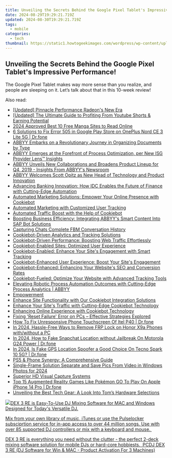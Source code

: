 ```yaml
---
title: Unveiling the Secrets Behind the Google Pixel Tablet's Impressive Performance!
date: 2024-08-29T19:29:21.719Z
updated: 2024-08-30T19:29:21.719Z
tags:
  - mobile
categories:
  - tech
thumbnail: https://static1.howtogeekimages.com/wordpress/wp-content/uploads/2024/08/pixel-tablet-thumbnail.jpg
---
```


## Unveiling the Secrets Behind the Google Pixel Tablet's Impressive Performance!

The Google Pixel Tablet makes way more sense than you realize, and people are sleeping on it. Let’s talk about that in this 10-week review!

<ins class="adsbygoogle"
     style="display:block"
     data-ad-format="autorelaxed"
     data-ad-client="ca-pub-7571918770474297"
     data-ad-slot="1223367746"></ins>



<ins class="adsbygoogle"
     style="display:block"
     data-ad-client="ca-pub-7571918770474297"
     data-ad-slot="8358498916"
     data-ad-format="auto"
     data-full-width-responsive="true"></ins>

<span class="atpl-alsoreadstyle">Also read:</span>
<div><ul>
<li><a href="https://screen-video-capture.techidaily.com/updated-pinnacle-performance-radeons-new-era/"><u>[Updated] Pinnacle Performance  Radeon's New Era</u></a></li>
<li><a href="https://facebook-video-share.techidaily.com/updated-the-ultimate-guide-to-profiting-from-youtube-shorts-and-earning-potential/"><u>[Updated] The Ultimate Guide to Profiting From Youtube Shorts & Earning Potential</u></a></li>
<li><a href="https://meme-emoji.techidaily.com/2024-approved-best-10-free-manga-sites-to-read-online/"><u>2024 Approved Best 10 Free Manga Sites to Read Online</u></a></li>
<li><a href="https://howto.techidaily.com/6-solutions-to-fix-error-505-in-google-play-store-on-oneplus-nord-ce-3-lite-5g-drfone-by-drfone-fix-android-problems-fix-android-problems/"><u>6 Solutions to Fix Error 505 in Google Play Store on OnePlus Nord CE 3 Lite 5G | Dr.fone</u></a></li>
<li><a href="https://some-tips.techidaily.com/abbyy-embarks-on-a-revolutionary-journey-in-organizing-documents-by-type/"><u>ABBYY Embarks on a Revolutionary Journey in Organizing Documents by Type</u></a></li>
<li><a href="https://some-tips.techidaily.com/abbyy-emerges-at-the-forefront-of-process-optimization-per-new-isg-provider-lens-insights/"><u>ABBYY Emerges at the Forefront of Process Optimization, per New ISG Provider Lens™ Insights</u></a></li>
<li><a href="https://some-tips.techidaily.com/abbyy-unveils-new-collaborations-and-broadens-product-lineup-for-q4-2019-insights-from-abbyys-newsroom/"><u>ABBYY Unveils New Collaborations and Broadens Product Lineup for Q4, 2019 - Insights From ABBYY's Newsroom</u></a></li>
<li><a href="https://some-tips.techidaily.com/abbyy-welcomes-scott-opitz-as-new-head-of-technology-and-product-innovation/"><u>ABBYY Welcomes Scott Opitz as New Head of Technology and Product Innovation</u></a></li>
<li><a href="https://some-tips.techidaily.com/advancing-banking-innovation-how-idc-enables-the-future-of-finance-with-cutting-edge-automation/"><u>Advancing Banking Innovation: How IDC Enables the Future of Finance with Cutting-Edge Automation</u></a></li>
<li><a href="https://some-tips.techidaily.com/automated-marketing-solutions-empower-your-online-presence-with-cookiebot/"><u>Automated Marketing Solutions: Empower Your Online Presence with Cookiebot</u></a></li>
<li><a href="https://some-tips.techidaily.com/automated-marketing-with-customized-user-tracking/"><u>Automated Marketing with Customized User Tracking</u></a></li>
<li><a href="https://some-tips.techidaily.com/automated-traffic-boost-with-the-help-of-cookiebot/"><u>Automated Traffic Boost with the Help of Cookiebot</u></a></li>
<li><a href="https://some-tips.techidaily.com/boosting-business-efficiency-integrating-abbyys-smart-content-into-sap-bot-solutions/"><u>Boosting Business Efficiency: Integrating ABBYY's Smart Content Into SAP Bot Solutions</u></a></li>
<li><a href="https://screen-sharing-recording.techidaily.com/capturing-chats-complete-fbm-conversation-history/"><u>Capturing Chats  Complete FBM Conversation History</u></a></li>
<li><a href="https://some-tips.techidaily.com/cookiebot-driven-analytics-and-tracking-solutions/"><u>Cookiebot-Driven Analytics and Tracking Solutions</u></a></li>
<li><a href="https://some-tips.techidaily.com/cookiebot-driven-performance-boosting-web-traffic-effortlessly/"><u>Cookiebot-Driven Performance: Boosting Web Traffic Effortlessly</u></a></li>
<li><a href="https://some-tips.techidaily.com/cookiebot-enabled-sites-optimized-user-experience/"><u>Cookiebot-Enabled Sites: Optimized User Experience</u></a></li>
<li><a href="https://some-tips.techidaily.com/cookiebot-enabled-enhance-your-sites-engagement-with-smart-tracking/"><u>Cookiebot-Enabled: Enhance Your Site's Engagement with Smart Tracking</u></a></li>
<li><a href="https://some-tips.techidaily.com/cookiebot-enhanced-user-experience-boost-your-sites-engagement/"><u>Cookiebot-Enhanced User Experience: Boost Your Site's Engagement</u></a></li>
<li><a href="https://some-tips.techidaily.com/cookiebot-enhanced-enhancing-your-websites-seo-and-conversion-rates/"><u>Cookiebot-Enhanced: Enhancing Your Website's SEO and Conversion Rates</u></a></li>
<li><a href="https://some-tips.techidaily.com/cookiebot-fueled-optimize-your-website-with-advanced-tracking-tools/"><u>Cookiebot-Fueled: Optimize Your Website with Advanced Tracking Tools</u></a></li>
<li><a href="https://some-tips.techidaily.com/elevating-robotic-process-automation-outcomes-with-cutting-edge-process-analytics-abbyy/"><u>Elevating Robotic Process Automation Outcomes with Cutting-Edge Process Analytics | ABBYY</u></a></li>
<li><a href="https://some-tips.techidaily.com/empowerment/"><u>Empowerment</u></a></li>
<li><a href="https://some-tips.techidaily.com/enhance-site-functionality-with-our-cookiebot-integration-solutions/"><u>Enhance Site Functionality with Our Cookiebot Integration Solutions</u></a></li>
<li><a href="https://some-tips.techidaily.com/enhance-your-sites-traffic-with-cutting-edge-cookiebot-technology/"><u>Enhance Your Site's Traffic with Cutting-Edge Cookiebot Technology</u></a></li>
<li><a href="https://some-tips.techidaily.com/enhancing-online-experience-with-cookiebot-technology/"><u>Enhancing Online Experience with Cookiebot Technology</u></a></li>
<li><a href="https://tech-recovery.techidaily.com/fixing-reset-failure-error-on-pcs-effective-strategies-explored/"><u>Fixing 'Reset Failure' Error on PCs – Effective Strategies Explored</u></a></li>
<li><a href="https://fix-guide.techidaily.com/how-to-fix-unresponsive-phone-touchscreen-of-itel-p40-drfone-by-drfone-fix-android-problems-fix-android-problems/"><u>How To Fix Unresponsive Phone Touchscreen Of Itel P40 | Dr.fone</u></a></li>
<li><a href="https://bypass-frp.techidaily.com/in-2024-hassle-free-ways-to-remove-frp-lock-on-honor-x9a-phones-withwithout-a-pc-by-drfone-android/"><u>In 2024, Hassle-Free Ways to Remove FRP Lock on Honor X9a Phones with/without a PC</u></a></li>
<li><a href="https://location-social.techidaily.com/in-2024-how-to-fake-snapchat-location-without-jailbreak-on-motorola-g24-power-drfone-by-drfone-virtual-android/"><u>In 2024, How to Fake Snapchat Location without Jailbreak On Motorola G24 Power | Dr.fone</u></a></li>
<li><a href="https://phone-solutions.techidaily.com/in-2024-is-fake-gps-location-spoofer-a-good-choice-on-tecno-spark-10-5g-drfone-by-drfone-virtual-android/"><u>In 2024, Is Fake GPS Location Spoofer a Good Choice On Tecno Spark 10 5G? | Dr.fone</u></a></li>
<li><a href="https://games-able.techidaily.com/ps5-and-phone-synergy-a-comprehensive-guide/"><u>PS5 & Phone Synergy: A Comprehensive Guide</u></a></li>
<li><a href="https://extra-approaches.techidaily.com/single-frame-solution-separate-and-save-pics-from-video-in-windows-photos-for-2024/"><u>Single-Frame Solution  Separate and Save Pics From Video in Windows Photos for 2024</u></a></li>
<li><a href="https://screen-video-capture.techidaily.com/superior-hd-visual-capture-systems/"><u>Superior HD Visual Capture Systems</u></a></li>
<li><a href="https://ios-pokemon-go.techidaily.com/top-15-augmented-reality-games-like-pokemon-go-to-play-on-apple-iphone-14-pro-drfone-by-drfone-virtual-ios/"><u>Top 15 Augmented Reality Games Like Pokémon GO To Play On Apple iPhone 14 Pro | Dr.fone</u></a></li>
<li><a href="https://hardware-tips.techidaily.com/unveiling-the-best-tech-gear-a-look-into-toms-hardware-selections/"><u>Unveiling the Best Tech Gear: A Look Into Tom’s Hardware Selections</u></a></li>
</ul></div>

<!-- affiliate ads begin -->
<a href="https://shop.pcdj.com/order/checkout.php?PRODS=4698827&QTY=1&AFFILIATE=108875&CART=1"> <img src="https://secure.avangate.com/images/merchant/47f4b6321e9fd8e8f7326a6adc1a7c1e/products/dex3REpage-newmainscreenshot.png" border="0">DEX 3 RE is Easy-To-Use DJ Mixing Software for MAC and Windows Designed for Today's Versatile DJ. 

 Mix from your own library of music, iTunes or use the Pulselocker subsciprtion service for in-app access to over 44 million songs. Use with over 85 supported DJ controllers or mix with a keyboard and mouse.  

 DEX 3 RE is everything you need without the clutter - the perfect 2-deck mixing software solution for mobile DJs or hard-core hobbiests.  
 PCDJ DEX 3 RE (DJ Software for Win & MAC - Product Activation For 3 Machines)</a>
<!-- affiliate ads end -->